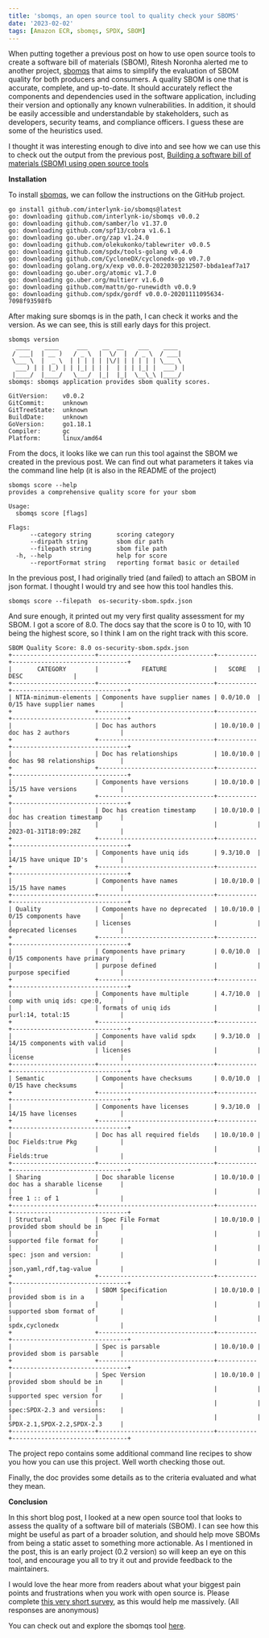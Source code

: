 ```yaml
---
title: 'sbomqs, an open source tool to quality check your SBOMS'
date: '2023-02-02'
tags: [Amazon ECR, sbomqs, SPDX, SBOM]
---
```


When putting together a previous post on how to use open source tools to create a software bill of materials (SBOM), Ritesh Noronha alerted me to another project, [sbomqs](https://github.com/interlynk-io/sbomqs) that aims to simplify the evaluation of SBOM quality for both producers and consumers. A quality SBOM is one that is accurate, complete, and up-to-date. It should accurately reflect the components and dependencies used in the software application, including their version and optionally any known vulnerabilities. In addition, it should be easily accessible and understandable by stakeholders, such as developers, security teams, and compliance officers. I guess these are some of the heuristics used.

I thought it was interesting enough to dive into and see how we can use this to check out the output from the previous post, [Building a software bill of materials (SBOM) using open source tools]()

**Installation**

To install [sbomqs](https://github.com/interlynk-io/sbomqs), we can follow the instructions on the GitHub project.


```
go install github.com/interlynk-io/sbomqs@latest
go: downloading github.com/interlynk-io/sbomqs v0.0.2
go: downloading github.com/samber/lo v1.37.0
go: downloading github.com/spf13/cobra v1.6.1
go: downloading go.uber.org/zap v1.24.0
go: downloading github.com/olekukonko/tablewriter v0.0.5
go: downloading github.com/spdx/tools-golang v0.4.0
go: downloading github.com/CycloneDX/cyclonedx-go v0.7.0
go: downloading golang.org/x/exp v0.0.0-20220303212507-bbda1eaf7a17
go: downloading go.uber.org/atomic v1.7.0
go: downloading go.uber.org/multierr v1.6.0
go: downloading github.com/mattn/go-runewidth v0.0.9
go: downloading github.com/spdx/gordf v0.0.0-20201111095634-7098f93598fb
```

After making sure sbomqs is in the path, I can check it works and the version. As we can see, this is still early days for this project.

```
sbomqs version
  ____    ____     ___    __  __    ___    ____
 / ___|  | __ )   / _ \  |  \/  |  / _ \  / ___|
 \___ \  |  _ \  | | | | | |\/| | | | | | \___ \
  ___) | | |_) | | |_| | | |  | | | |_| |  ___) |
 |____/  |____/   \___/  |_|  |_|  \__\_\ |____/
sbomqs: sbomqs application provides sbom quality scores.

GitVersion:    v0.0.2
GitCommit:     unknown
GitTreeState:  unknown
BuildDate:     unknown
GoVersion:     go1.18.1
Compiler:      gc
Platform:      linux/amd64
```

From the docs, it looks like we can run this tool against the SBOM we created in the previous post. We can find out what parameters it takes via the command line help (it is also in the README of the project)

```
sbomqs score --help
provides a comprehensive quality score for your sbom

Usage:
  sbomqs score [flags]

Flags:
      --category string       scoring category
      --dirpath string        sbom dir path
      --filepath string       sbom file path
  -h, --help                  help for score
      --reportFormat string   reporting format basic or detailed
```

In the previous post, I had originally tried (and failed) to attach an SBOM in json format. I thought I would try and see how this tool handles this.

```
sbomqs score --filepath  os-security-sbom.spdx.json
```

And sure enough, it printed out my very first quality assessment for my SBOM. I got a score of 8.0. The docs say that the score is 0 to 10, with 10 being the highest score, so I think I am on the right track with this score.

```
SBOM Quality Score: 8.0	os-security-sbom.spdx.json
+-----------------------+--------------------------------+-----------+--------------------------------+
|       CATEGORY        |            FEATURE             |   SCORE   |              DESC              |
+-----------------------+--------------------------------+-----------+--------------------------------+
| NTIA-minimum-elements | Components have supplier names | 0.0/10.0  | 0/15 have supplier names       |
+                       +--------------------------------+-----------+--------------------------------+
|                       | Doc has authors                | 10.0/10.0 | doc has 2 authors              |
+                       +--------------------------------+-----------+--------------------------------+
|                       | Doc has relationships          | 10.0/10.0 | doc has 98 relationships       |
+                       +--------------------------------+-----------+--------------------------------+
|                       | Components have versions       | 10.0/10.0 | 15/15 have versions            |
+                       +--------------------------------+-----------+--------------------------------+
|                       | Doc has creation timestamp     | 10.0/10.0 | doc has creation timestamp     |
|                       |                                |           | 2023-01-31T18:09:28Z           |
+                       +--------------------------------+-----------+--------------------------------+
|                       | Components have uniq ids       | 9.3/10.0  | 14/15 have unique ID's         |
+                       +--------------------------------+-----------+--------------------------------+
|                       | Components have names          | 10.0/10.0 | 15/15 have names               |
+-----------------------+--------------------------------+-----------+--------------------------------+
| Quality               | Components have no deprecated  | 10.0/10.0 | 0/15 components have           |
|                       | licenses                       |           | deprecated licenses            |
+                       +--------------------------------+-----------+--------------------------------+
|                       | Components have primary        | 0.0/10.0  | 0/15 components have primary   |
|                       | purpose defined                |           | purpose specified              |
+                       +--------------------------------+-----------+--------------------------------+
|                       | Components have multiple       | 4.7/10.0  | comp with uniq ids: cpe:0,     |
|                       | formats of uniq ids            |           | purl:14, total:15              |
+                       +--------------------------------+-----------+--------------------------------+
|                       | Components have valid spdx     | 9.3/10.0  | 14/15 components with valid    |
|                       | licenses                       |           | license                        |
+-----------------------+--------------------------------+-----------+--------------------------------+
| Semantic              | Components have checksums      | 0.0/10.0  | 0/15 have checksums            |
+                       +--------------------------------+-----------+--------------------------------+
|                       | Components have licenses       | 9.3/10.0  | 14/15 have licenses            |
+                       +--------------------------------+-----------+--------------------------------+
|                       | Doc has all required fields    | 10.0/10.0 | Doc Fields:true Pkg            |
|                       |                                |           | Fields:true                    |
+-----------------------+--------------------------------+-----------+--------------------------------+
| Sharing               | Doc sharable license           | 10.0/10.0 | doc has a sharable license     |
|                       |                                |           | free 1 :: of 1                 |
+-----------------------+--------------------------------+-----------+--------------------------------+
| Structural            | Spec File Format               | 10.0/10.0 | provided sbom should be in     |
|                       |                                |           | supported file format for      |
|                       |                                |           | spec: json and version:        |
|                       |                                |           | json,yaml,rdf,tag-value        |
+                       +--------------------------------+-----------+--------------------------------+
|                       | SBOM Specification             | 10.0/10.0 | provided sbom is in a          |
|                       |                                |           | supported sbom format of       |
|                       |                                |           | spdx,cyclonedx                 |
+                       +--------------------------------+-----------+--------------------------------+
|                       | Spec is parsable               | 10.0/10.0 | provided sbom is parsable      |
+                       +--------------------------------+-----------+--------------------------------+
|                       | Spec Version                   | 10.0/10.0 | provided sbom should be in     |
|                       |                                |           | supported spec version for     |
|                       |                                |           | spec:SPDX-2.3 and versions:    |
|                       |                                |           | SPDX-2.1,SPDX-2.2,SPDX-2.3     |
+-----------------------+--------------------------------+-----------+--------------------------------+
```

The project repo contains some additional command line recipes to show you how you can use this project. Well worth checking those out.

Finally, the doc provides some details as to the criteria evaluated and what they mean.

**Conclusion**

In this short blog post, I looked at a new open source tool that looks to assess the quality of a software bill of materials (SBOM). I can see how this might be useful as part of a broader solution, and should help move SBOMs from being a static asset to something more actionable. As I mentioned in the post, this is an early project (0.2 version) so will keep an eye on this tool, and encourage you all to try it out and provide feedback to the maintainers.

I would love the hear more from readers about what your biggest pain points and frustrations when you work with open source is. Please complete [this very short survey](https://pulse.buildon.aws/survey/PJRTOUMK), as this would help me massively. (All responses are anonymous) 

You can check out and explore the sbomqs tool [here](https://github.com/interlynk-io/sbomqs). 